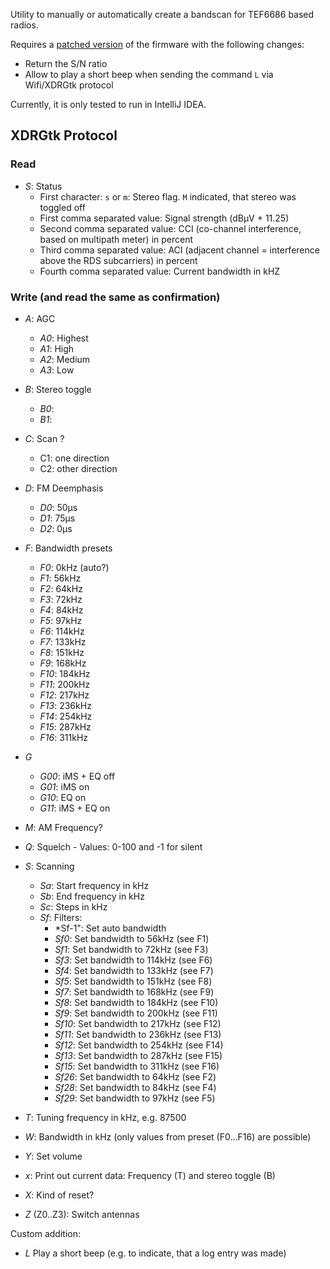 Utility to manually or automatically create a bandscan for TEF6686 based radios.

Requires a [patched version](https://github.com/clorenz/TEF6686_ESP32/tree/force-beep) of 
the firmware with the following changes:

- Return the S/N ratio
- Allow to play a short beep when sending the command `L` via Wifi/XDRGtk protocol

Currently, it is only tested to run in IntelliJ IDEA.


## XDRGtk Protocol

### Read

- *S*: Status
  - First character: `s` or `m`: Stereo flag. `M` indicated, that stereo was toggled off
  - First comma separated value: Signal strength (dBµV + 11.25)
  - Second comma separated value: CCI (co-channel interference, based on multipath meter) in percent
  - Third comma separated value: ACI (adjacent channel = interference above the RDS subcarriers) in percent
  - Fourth comma separated value: Current bandwidth in kHZ

### Write (and read the same as confirmation)

- *A*: AGC
  - *A0*: Highest
  - *A1*: High
  - *A2*: Medium
  - *A3*: Low

- *B*: Stereo toggle
  - *B0*: 
  - *B1*:  

- *C*: Scan ?
  - C1: one direction
  - C2: other direction

- *D*: FM Deemphasis
  - *D0*: 50µs
  - *D1*: 75µs
  - *D2*: 0µs

- *F*: Bandwidth presets
  - *F0*: 0kHz (auto?)
  - *F1*: 56kHz 
  - *F2*: 64kHz
  - *F3*: 72kHz
  - *F4*: 84kHz
  - *F5*: 97kHz
  - *F6*: 114kHz
  - *F7*: 133kHz
  - *F8*: 151kHz
  - *F9*: 168kHz
  - *F10*: 184kHz
  - *F11*: 200kHz
  - *F12*: 217kHz
  - *F13*: 236kHz
  - *F14*: 254kHz
  - *F15*: 287kHz
  - *F16*: 311kHz

- *G*
  - *G00*: iMS + EQ off
  - *G01*: iMS on
  - *G10*: EQ on
  - *G11*: iMS + EQ on

- *M*: AM Frequency?

- *Q*: Squelch - Values: 0-100 and -1 for silent

- *S*: Scanning
  - *Sa*: Start frequency in kHz
  - *Sb*: End frequency in kHz
  - *Sc*: Steps in kHz
  - *Sf*: Filters:
    - *Sf-1": Set auto bandwidth  
    - *Sf0*: Set bandwidth to 56kHz (see F1)
    - *Sf1*: Set bandwidth to 72kHz (see F3)
    - *Sf3*: Set bandwidth to 114kHz (see F6)
    - *Sf4*: Set bandwidth to 133kHz (see F7)
    - *Sf5*: Set bandwidth to 151kHz (see F8)
    - *Sf7*: Set bandwidth to 168kHz (see F9)
    - *Sf8*: Set bandwidth to 184kHz (see F10)
    - *Sf9*: Set bandwidth to 200kHz (see F11)
    - *Sf10*: Set bandwidth to 217kHz (see F12)
    - *Sf11*: Set bandwidth to 236kHz (see F13)
    - *Sf12*: Set bandwidth to 254kHz (see F14)
    - *Sf13*: Set bandwidth to 287kHz (see F15)
    - *Sf15*: Set bandwidth to 311kHz (see F16)
    - *Sf26*: Set bandwidth to 64kHz (see F2)
    - *Sf28*: Set bandwidth to 84kHz (see F4)
    - *Sf29*: Set bandwidth to 97kHz (see F5)

- *T*: Tuning frequency in kHz, e.g. 87500

- *W*: Bandwidth in kHz (only values from preset (F0...F16) are possible)

- *Y*: Set volume

- *x*: Print out current data: Frequency (T) and  stereo toggle (B)

- *X*: Kind of reset?

- *Z* (Z0..Z3): Switch antennas

Custom addition:

- *L* Play a short beep (e.g. to indicate, that a log entry was made)